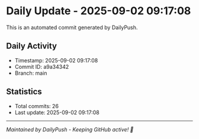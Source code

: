 # Daily Update - 2025-09-02 09:17:08

This is an automated commit generated by DailyPush.

## Daily Activity
- Timestamp: 2025-09-02 09:17:08
- Commit ID: a9a34342
- Branch: main

## Statistics
- Total commits: 26
- Last update: 2025-09-02 09:17:08

---
*Maintained by DailyPush - Keeping GitHub active! 🚀*
